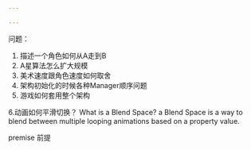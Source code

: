 ```yaml
---

---
```


问题：
1. 描述一个角色如何从A走到B
2. A星算法怎么扩大规模
3. 美术速度跟角色速度如何取舍
4. 架构初始化的时候各种Manager顺序问题
5. 游戏如何套用整个架构


6.动画如何平滑切换？
	What is a Blend Space?
	a Blend Space is a way to blend between multiple 
	looping animations based on a property value.


premise 前提
